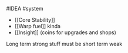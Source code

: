 #IDEA 
#system 

- [[Core Stability]]
- [[Warp fuel]] kinda
- [[Insight]] (coins for upgrades and shops)

Long term strong stuff must be short term weak